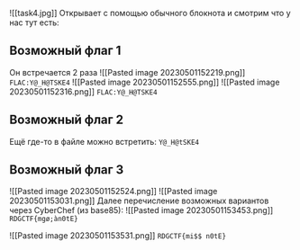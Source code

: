 ![[task4.jpg]]
Открывает с помощью обычного блокнота и смотрим что у нас тут есть:
## Возможный флаг 1
Он встречается 2 раза
![[Pasted image 20230501152219.png]]
`FLAC:Y@_H@TSKE4`
![[Pasted image 20230501152555.png]]
![[Pasted image 20230501152316.png]]
`FLAC:Y@_H@TSKE4`
## Возможный флаг 2
Ещё где-то в файле можно встретить:
`Y@_H@tSKE4`
## Возможный флаг 3
![[Pasted image 20230501152524.png]]
![[Pasted image 20230501153031.png]]
Далее перечисление возможных вариантов через CyberChef (из base85):
![[Pasted image 20230501153453.png]]
`RDGCTF{mgø;àn0tE}`

![[Pasted image 20230501153531.png]]
`RDGCTF{mi$$ n0tE}`
